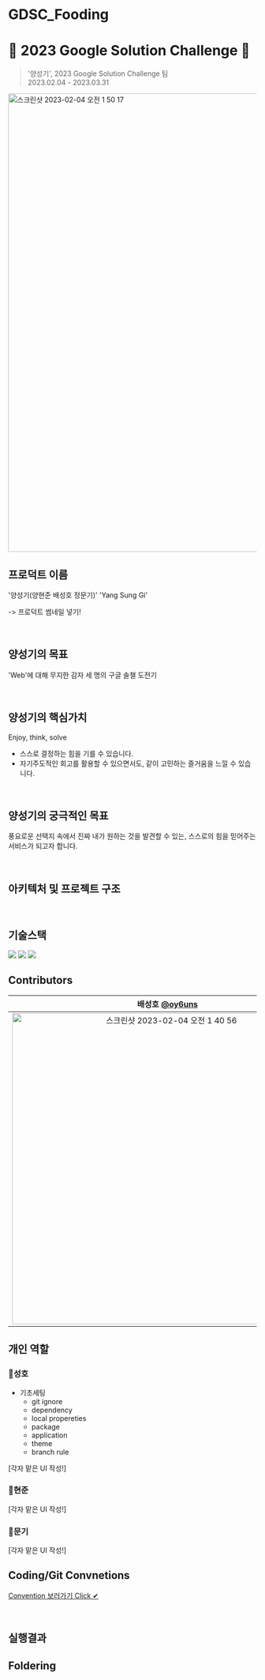 # GDSC_Fooding

# 🤍 2023 Google Solution Challenge 🤍

> '양성기', 2023 Google Solution Challenge 팀 <br>
2023.02.04 - 2023.03.31

<img width="928" alt="스크린샷 2023-02-04 오전 1 50 17" src="https://user-images.githubusercontent.com/45239582/216660417-e7e613cb-571f-4172-841d-ad9c77f29a09.png">

## 프로덕트 이름
'양성기(양현준 배성호 정문기)' 'Yang Sung Gi'

-> 프로덕트 썸네일 넣기!

<br>

## 양성기의 목표
'Web'에 대해 무지한 감자 세 명의 구글 솔챌 도전기

<br>

## 양성기의 핵심가치
Enjoy, think, solve
- 스스로 결정하는 힘을 기를 수 있습니다.
- 자기주도적인 회고를 활용할 수 있으면서도, 같이 고민하는 즐거움을 느낄 수 있습니다.

<br>

## 양성기의 궁극적인 목표
풍요로운 선택지 속에서 진짜 내가 원하는 것을 발견할 수 있는, 스스로의 힘을 믿어주는 서비스가 되고자 합니다.

<br>

## 아키텍처 및 프로젝트 구조

<br>

## 기술스택
<img src="https://img.shields.io/badge/html-E34F26?style=for-the-badge&logo=html5&logoColor=white">
<img src="https://img.shields.io/badge/css-1572B6?style=for-the-badge&logo=css3&logoColor=white">
<img src="https://img.shields.io/badge/javascript-F7DF1E?style=for-the-badge&logo=javascript&logoColor=black">

<br>

## Contributors

| 배성호 [@oy6uns](https://github.com/oy6uns) | 양현준 [@hy30n80](https://github.com/hy30n80) | 정문기 [@Munki-Jeong](https://github.com/Munki-Jeong) |
| :---: | :---: | :---: |
|<img width="630" alt="스크린샷 2023-02-04 오전 1 40 56" src="https://user-images.githubusercontent.com/45239582/216658790-d6fe89aa-1e1c-4259-9347-636b7903676f.png">|<img width="570" alt="스크린샷 2023-02-04 오전 1 45 15" src="https://user-images.githubusercontent.com/45239582/216659284-920ced87-47af-4a29-acf6-3b3a8ad6926d.png">|<img width="600" alt="스크린샷 2023-02-04 오전 1 48 09" src="https://user-images.githubusercontent.com/45239582/216659918-5409c376-36af-47de-ad10-cb1d70eb27cb.png">|


## 개인 역할

### 🦦**성호**

- 기초세팅
    - git ignore
    - dependency
    - local propereties
    - package
    - application
    - theme
    - branch rule

[각자 맡은 UI 작성!]

### 🧸**현준**

[각자 맡은 UI 작성!]

### 🦖**문기**

[각자 맡은 UI 작성!]

## Coding/Git Convnetions
[Convention 보러가기 Click ✔](https://www.notion.so/e2924cf60dbf4c07913662ce8cc7c167)

<br>

## 실행결과 

## Foldering
